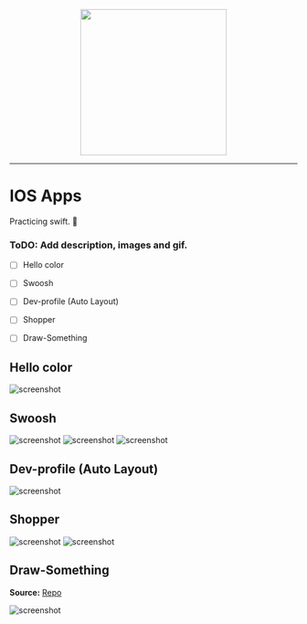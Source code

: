 <p align="center">
  <img width="256" height="256" src="https://raw.githubusercontent.com/chuiizeet/Road-to-Swift-5.1/master/screenshots/swift_logo.png?token=AFTNXEO7RHJYA6UO6J625OK4Z7C72">
</p>

----------

# IOS Apps
Practicing swift. 🥶

### ToDO: Add description, images and gif.

- [ ] Hello color
- [ ] Swoosh
- [ ] Dev-profile (Auto Layout)
- [ ] Shopper
- [ ] Draw-Something


## Hello color
![screenshot](https://raw.githubusercontent.com/chuiizeet/IOS-apps-hobby/master/screenshots/hello_color.png)

## Swoosh

![screenshot](https://raw.githubusercontent.com/chuiizeet/IOS-apps-hobby/master/screenshots/swoosh_0.png) ![screenshot](https://raw.githubusercontent.com/chuiizeet/IOS-apps-hobby/master/screenshots/swoosh_1.png) ![screenshot](https://raw.githubusercontent.com/chuiizeet/IOS-apps-hobby/master/screenshots/swoosh_2.png)

## Dev-profile (Auto Layout)

![screenshot](https://raw.githubusercontent.com/chuiizeet/IOS-apps-hobby/master/screenshots/dev-profile.png)

## Shopper

![screenshot](https://raw.githubusercontent.com/chuiizeet/IOS-apps-hobby/master/screenshots/shopper_0.png) ![screenshot](https://raw.githubusercontent.com/chuiizeet/IOS-apps-hobby/master/screenshots/shopper_1.png)

## Draw-Something

**Source:** [Repo](https://github.com/chuiizeet/Draw-Something)  

  ![screenshot](https://raw.githubusercontent.com/chuiizeet/Draw-Something/master/screenshots/draw-something.png)
